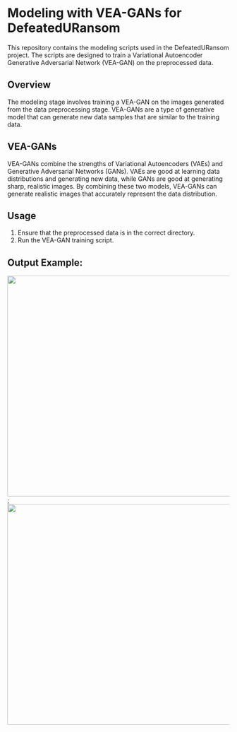 # Modeling with VEA-GANs for DefeatedURansom
This repository contains the modeling scripts used in the DefeatedURansom project. The scripts are designed to train a Variational Autoencoder Generative Adversarial Network (VEA-GAN) on the preprocessed data.

## Overview
The modeling stage involves training a VEA-GAN on the images generated from the data preprocessing stage. VEA-GANs are a type of generative model that can generate new data samples that are similar to the training data.

## VEA-GANs
VEA-GANs combine the strengths of Variational Autoencoders (VAEs) and Generative Adversarial Networks (GANs). VAEs are good at learning data distributions and generating new data, while GANs are good at generating sharp, realistic images. By combining these two models, VEA-GANs can generate realistic images that accurately represent the data distribution.

## Usage
1. Ensure that the preprocessed data is in the correct directory.
2. Run the VEA-GAN training script.

## Output Example:
<img src="https://github.com/Youssef-AK/DefeatedURansom/assets/40705538/2a2252c4-5eb0-4515-a3f4-834439363c67" width="600" height="500"> ;  <img src="https://github.com/Youssef-AK/DefeatedURansom/assets/40705538/d47e9665-7998-4884-ab2b-a831c1c34747" width="600" height="500">

